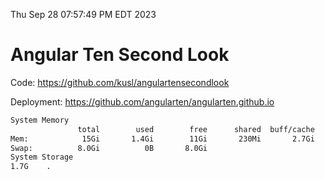 Thu Sep 28 07:57:49 PM EDT 2023

# Angular Ten Second Look

Code: https://github.com/kusl/angulartensecondlook

Deployment: https://github.com/angularten/angularten.github.io

```bash
System Memory
               total        used        free      shared  buff/cache   available
Mem:            15Gi       1.4Gi        11Gi       230Mi       2.7Gi        13Gi
Swap:          8.0Gi          0B       8.0Gi
System Storage
1.7G	.
```
```bash
